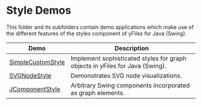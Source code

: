 
# Style Demos
  

 This folder and its subfolders contain demo applications which make use of the different features of the styles component of yFiles for Java (Swing).   

| Demo | Description |
|------|-------------|
|[SimpleCustomStyle](../../src/style/simplecustomstyle/)| Implement sophisticated styles for graph objects in yFiles for Java (Swing). |
|[SVGNodeStyle](../../src-svg/style/svgnodestyle/)| Demonstrates SVG node visualizations. |
|[JComponentStyle](../../src/style/jcomponentstyle/)| Arbitrary Swing components incorporated as graph elements. |
